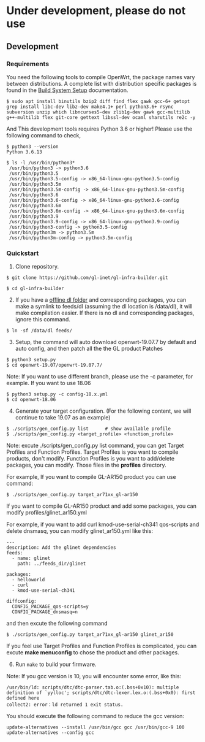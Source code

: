 # Under development, please do not use

## Development

### Requirements

You need the following tools to compile OpenWrt, the package names vary between distributions. A complete list with distribution specific packages is found in the [Build System Setup](https://openwrt.org/docs/guide-developer/build-system/install-buildsystem) documentation.

```
$ sudo apt install binutils bzip2 diff find flex gawk gcc-6+ getopt grep install libc-dev libz-dev make4.1+ perl python3.6+ rsync subversion unzip which libncurses5-dev zlib1g-dev gawk gcc-multilib g++-multilib flex git-core gettext libssl-dev ocaml sharutils re2c -y
```

And This development tools requires Python 3.6 or higher! Please use the following command to check,

```
$ python3 --version
Python 3.6.13

$ ls -l /usr/bin/python3*
 /usr/bin/python3 -> python3.6
 /usr/bin/python3.5
 /usr/bin/python3.5-config -> x86_64-linux-gnu-python3.5-config
 /usr/bin/python3.5m
 /usr/bin/python3.5m-config -> x86_64-linux-gnu-python3.5m-config
 /usr/bin/python3.6
 /usr/bin/python3.6-config -> x86_64-linux-gnu-python3.6-config
 /usr/bin/python3.6m
 /usr/bin/python3.6m-config -> x86_64-linux-gnu-python3.6m-config
 /usr/bin/python3.9
 /usr/bin/python3.9-config -> x86_64-linux-gnu-python3.9-config
 /usr/bin/python3-config -> python3.5-config
 /usr/bin/python3m -> python3.5m
 /usr/bin/python3m-config -> python3.5m-config
```

### Quickstart

1. Clone repository.

```
$ git clone https://github.com/gl-inet/gl-infra-builder.git
```

```
$ cd gl-infra-builder
```

2. If you have a [offline dl folder](https://sources.openwrt.org/) and corresponding packages, you can make a symlink to feeds/dl (assuming the dl location is /data/dl), it will make compilation easier. If there is no dl and corresponding packages, ignore this command.

```
$ ln -sf /data/dl feeds/
```

3. Setup, the command will auto download openwrt-19.07.7 by default and auto config, and then patch all the the GL product Patches

```
$ python3 setup.py
$ cd openwrt-19.07/openwrt-19.07.7/
```

Note: If you want to use different branch, please use the -c parameter, for example. If you want to use 18.06

```
$ python3 setup.py -c config-18.x.yml
$ cd openwrt-18.06
```

4. Generate your target configuration. (For the following content, we will continue to take 19.07 as an example)

```
$ ./scripts/gen_config.py list		# show available profile
$ ./scripts/gen_config.py <target_profile> <function_profile>
```
Note: excute ./scripts/gen_config.py list command, you can get Target Profiles and Function Profiles. Target Profiles is you want to compile products, don't modify. Function Profiles is you want to add/delete packages, you can modify. Those files in the **profiles** directory.

For example, If you want to compile GL-AR150 product you can use command:
```
$ ./scripts/gen_config.py target_ar71xx_gl-ar150
```

If you want to compile GL-AR150 product and add some packages, you can modify profiles/glinet_ar150.yml

For example, if you want to add curl kmod-use-serial-ch341 qos-scripts and delete dnsmasq, you can modify glinet_ar150.yml like this:
```
---
description: Add the glinet dependencies
feeds:
  - name: glinet
    path: ../feeds_dir/glinet

packages:
  - helloworld
  - curl
  - kmod-use-serial-ch341

diffconfig:
  CONFIG_PACKAGE_qos-scripts=y
  CONFIG_PACKAGE_dnsmasq=n
```
and then  excute the following command

```
$ ./scripts/gen_config.py target_ar71xx_gl-ar150 glinet_ar150
```

If you feel use Target Profiles and Function Profiles is complicated, you can excute **make menuconfig** to chose the product and other packages.

6. Run `make` to build your firmware.

Note: If you gcc version is 10, you will encounter some error, like this:
```
/usr/bin/ld: scripts/dtc/dtc-parser.tab.o:(.bss+0x10): multiple definition of `yylloc'; scripts/dtc/dtc-lexer.lex.o:(.bss+0x0): first defined here
collect2: error：ld returned 1 exit status.
```
You should execute the following command to reduce the gcc version:
```
update-alternatives --install /usr/bin/gcc gcc /usr/bin/gcc-9 100
update-alternatives --config gcc
```




